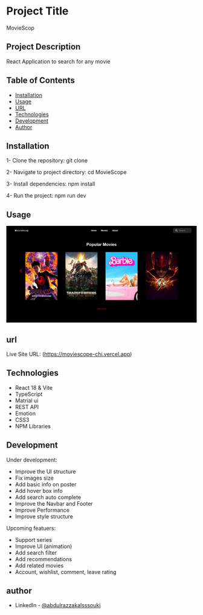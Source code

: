 # Project Title

MovieScop

## Project Description

React Application to search for any movie

## Table of Contents

- [Installation](#installation)
- [Usage](#usage)
- [URL](#url)
- [Technologies](#technologies)
- [Development](#development)
- [Author](#author)

## Installation

1- Clone the repository:
git clone

2- Navigate to project directory:
cd MovieScope

3- Install dependencies:
npm install

4- Run the project:
npm run dev

## Usage

![MovieScope](./public/MovieScope.png)

## url

Live Site URL: (https://moviescope-chi.vercel.app)

## Technologies

- React 18 & Vite
- TypeScript
- Matrial ui
- REST API
- Emotion
- CSS3
- NPM Libraries

## Development

Under development:

- Improve the UI structure
- Fix images size
- Add basic info on poster
- Add hover box info
- Add search auto complete
- Improve the Navbar and Footer
- Improve Performance
- Improve style structure

Upcoming featuers:

- Support series
- Improve UI (animation)
- Add search filter
- Add recommendations
- Add related movies
- Account, wishlist, comment, leave rating

## author

- LinkedIn - [@abdulrazzakalsssouki](https://www.linkedin.com/in/abdulrazzakalsssouki)
